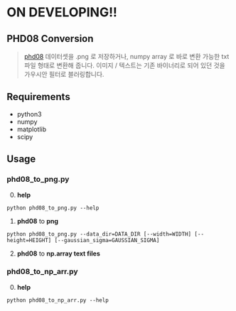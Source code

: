 # **ON DEVELOPING!!**


## PHD08 Conversion

> [phd08](https://www.dropbox.com/s/69cwkkqt4m1xl55/phd08.alz?dl=0) 
데이터셋을 .png 로 저장하거나, numpy array 로 바로 변환 가능한 txt 파일 형태로 변환해 줍니다. 
이미지 / 텍스트는 기존 바이너리로 되어 있던 것을 가우시안 필터로 블러링합니다.

## Requirements
- python3
- numpy
- matplotlib
- scipy

## Usage
### phd08_to_png.py
0. **help**
```
python phd08_to_png.py --help
```

1. **phd08** to **png**
```
python phd08_to_png.py --data_dir=DATA_DIR [--width=WIDTH] [--height=HEIGHT] [--gaussian_sigma=GAUSSIAN_SIGMA]  
```

2. **phd08** to **np.array text files**


### phd08_to_np_arr.py
0. **help**
```
python phd08_to_np_arr.py --help
```